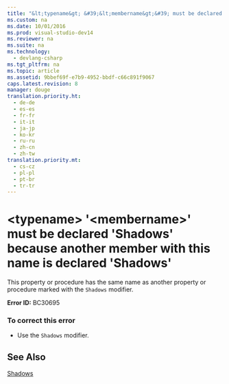 ```yaml
---
title: "&lt;typename&gt; &#39;&lt;membername&gt;&#39; must be declared &#39;Shadows&#39; because another member with this name is declared &#39;Shadows&#39;"
ms.custom: na
ms.date: 10/01/2016
ms.prod: visual-studio-dev14
ms.reviewer: na
ms.suite: na
ms.technology: 
  - devlang-csharp
ms.tgt_pltfrm: na
ms.topic: article
ms.assetid: 9bbef69f-e7b9-4952-bbdf-c66c891f9067
caps.latest.revision: 8
manager: douge
translation.priority.ht: 
  - de-de
  - es-es
  - fr-fr
  - it-it
  - ja-jp
  - ko-kr
  - ru-ru
  - zh-cn
  - zh-tw
translation.priority.mt: 
  - cs-cz
  - pl-pl
  - pt-br
  - tr-tr
---
```

# &lt;typename&gt; &#39;&lt;membername&gt;&#39; must be declared &#39;Shadows&#39; because another member with this name is declared &#39;Shadows&#39;
This property or procedure has the same name as another property or procedure marked with the `Shadows` modifier.  
  
 **Error ID:** BC30695  
  
### To correct this error  
  
-   Use the `Shadows` modifier.  
  
## See Also  
 [Shadows](../Topic/Shadows%20\(Visual%20Basic\).md)